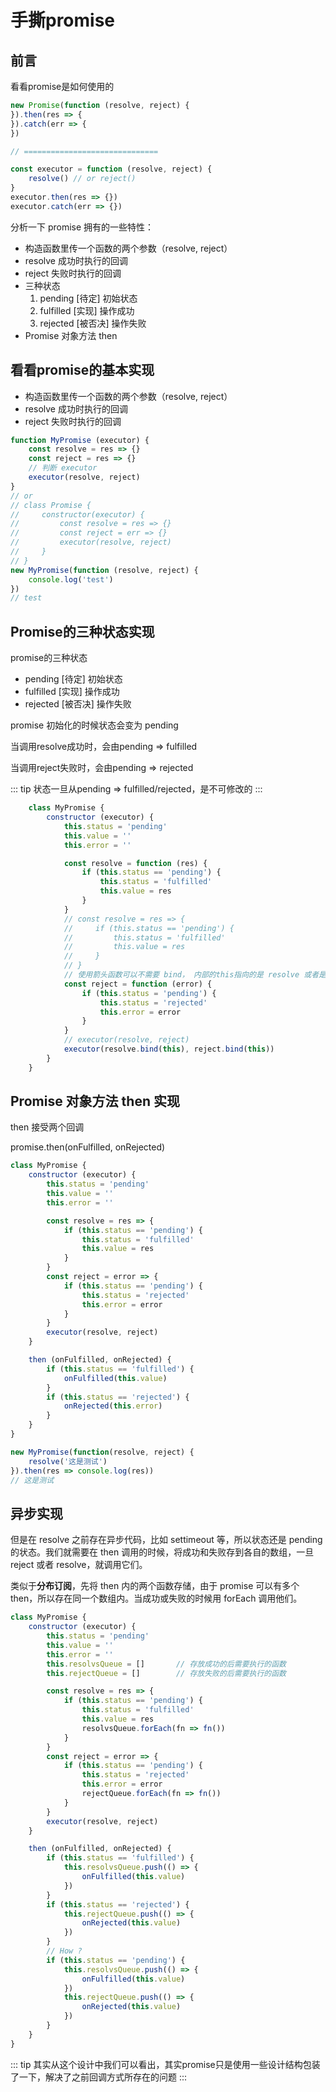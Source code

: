 # 手撕promise

## 前言

看看promise是如何使用的


```js
new Promise(function (resolve, reject) {
}).then(res => {
}).catch(err => {
})

// ==============================

const executor = function (resolve, reject) {
    resolve() // or reject()
}
executor.then(res => {})
executor.catch(err => {})
```

分析一下 promise 拥有的一些特性：

- 构造函数里传一个函数的两个参数（resolve, reject）
- resolve 成功时执行的回调
- reject 失败时执行的回调
- 三种状态
    1. pending [待定] 初始状态
    2. fulfilled [实现] 操作成功
    3. rejected [被否决] 操作失败
- Promise 对象方法 then


## 看看promise的基本实现

- 构造函数里传一个函数的两个参数（resolve, reject）
- resolve 成功时执行的回调
- reject 失败时执行的回调

```js
function MyPromise (executor) {
    const resolve = res => {}
    const reject = res => {}
    // 判断 executor
    executor(resolve, reject)
}
// or
// class Promise {
//     constructor(executor) {
//         const resolve = res => {}
//         const reject = err => {}
//         executor(resolve, reject)
//     }
// }
new MyPromise(function (resolve, reject) {
    console.log('test')
})
// test
```

## Promise的三种状态实现

promise的三种状态
- pending [待定] 初始状态
- fulfilled [实现] 操作成功
- rejected [被否决] 操作失败

promise 初始化的时候状态会变为 pending

当调用resolve成功时，会由pending => fulfilled

当调用reject失败时，会由pending => rejected

::: tip
状态一旦从pending => fulfilled/rejected，是不可修改的
:::

```js
    class MyPromise {
        constructor (executor) {
            this.status = 'pending'
            this.value = ''
            this.error = ''

            const resolve = function (res) {
                if (this.status == 'pending') {
                    this.status = 'fulfilled'
                    this.value = res
                }
            }
            // const resolve = res => {
            //     if (this.status == 'pending') {
            //         this.status = 'fulfilled'
            //         this.value = res
            //     }
            // }
            // 使用箭头函数可以不需要 bind， 内部的this指向的是 resolve 或者是 reject 函数
            const reject = function (error) {
                if (this.status = 'pending') {
                    this.status = 'rejected'
                    this.error = error
                }
            }
            // executor(resolve, reject)
            executor(resolve.bind(this), reject.bind(this))
        }
    }
```

## Promise 对象方法 then 实现


then 接受两个回调

promise.then(onFulfilled, onRejected)

```js
class MyPromise {
    constructor (executor) {
        this.status = 'pending'
        this.value = ''
        this.error = ''

        const resolve = res => {
            if (this.status == 'pending') {
                this.status = 'fulfilled'
                this.value = res
            }
        }
        const reject = error => {
            if (this.status == 'pending') {
                this.status = 'rejected'
                this.error = error
            }
        }
        executor(resolve, reject)
    }

    then (onFulfilled, onRejected) {
        if (this.status == 'fulfilled') {
            onFulfilled(this.value)
        }
        if (this.status == 'rejected') {
            onRejected(this.error)
        }
    }
}

new MyPromise(function(resolve, reject) {
    resolve('这是测试')
}).then(res => console.log(res))
// 这是测试
```

## 异步实现

但是在 resolve 之前存在异步代码，比如 settimeout 等，所以状态还是 pending 的状态。我们就需要在 then 调用的时候，将成功和失败存到各自的数组，一旦 reject 或者 resolve，就调用它们。

类似于**分布订阅**，先将 then 内的两个函数存储，由于 promise 可以有多个 then，所以存在同一个数组内。当成功或失败的时候用 forEach 调用他们。

```js
class MyPromise {
    constructor (executor) {
        this.status = 'pending'
        this.value = ''
        this.error = ''
        this.resolvsQueue = []       // 存放成功的后需要执行的函数
        this.rejectQueue = []        // 存放失败的后需要执行的函数

        const resolve = res => {
            if (this.status == 'pending') {
                this.status = 'fulfilled'
                this.value = res
                resolvsQueue.forEach(fn => fn())
            }
        }
        const reject = error => {
            if (this.status == 'pending') {
                this.status = 'rejected'
                this.error = error
                rejectQueue.forEach(fn => fn())
            }
        }
        executor(resolve, reject)
    }

    then (onFulfilled, onRejected) {
        if (this.status == 'fulfilled') {
            this.resolvsQueue.push(() => {
                onFulfilled(this.value)
            })
        }
        if (this.status == 'rejected') {
            this.rejectQueue.push(() => {
                onRejected(this.value)
            })
        }
        // How ?
        if (this.status == 'pending') {
            this.resolvsQueue.push(() => {
                onFulfilled(this.value)
            })
            this.rejectQueue.push(() => {
                onRejected(this.value)
            })
        }
    }
}
```

::: tip
其实从这个设计中我们可以看出，其实promise只是使用一些设计结构包装了一下，解决了之前回调方式所存在的问题
:::




























